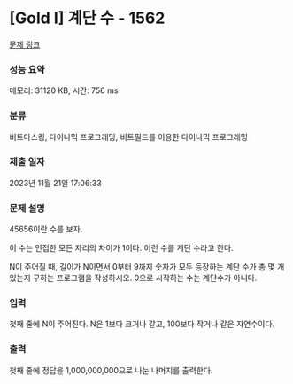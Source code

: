 # [Gold I] 계단 수 - 1562 

[문제 링크](https://www.acmicpc.net/problem/1562) 

### 성능 요약

메모리: 31120 KB, 시간: 756 ms

### 분류

비트마스킹, 다이나믹 프로그래밍, 비트필드를 이용한 다이나믹 프로그래밍

### 제출 일자

2023년 11월 21일 17:06:33

### 문제 설명

<p>45656이란 수를 보자.</p>

<p>이 수는 인접한 모든 자리의 차이가 1이다. 이런 수를 계단 수라고 한다.</p>

<p>N이 주어질 때, 길이가 N이면서 0부터 9까지 숫자가 모두 등장하는 계단 수가 총 몇 개 있는지 구하는 프로그램을 작성하시오. 0으로 시작하는 수는 계단수가 아니다.</p>

### 입력 

 <p>첫째 줄에 N이 주어진다. N은 1보다 크거나 같고, 100보다 작거나 같은 자연수이다.</p>

### 출력 

 <p>첫째 줄에 정답을 1,000,000,000으로 나눈 나머지를 출력한다.</p>

